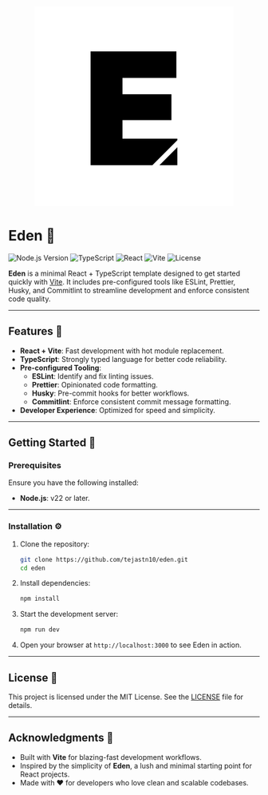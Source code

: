 <p align="center">
  <img src="logo.svg" alt="Logo">
</p>

# Eden 🌱

![Node.js Version](https://img.shields.io/badge/Node.js-22%2B-339933?logo=nodedotjs&logoColor=white)
![TypeScript](https://img.shields.io/badge/TypeScript-5%2B-007ACC?logo=typescript&logoColor=white)
![React](https://img.shields.io/badge/React-19%2B-61DAFB?logo=react&logoColor=white)
![Vite](https://img.shields.io/badge/Vite-7%2B-646CFF?logo=vite&logoColor=white)
![License](https://img.shields.io/badge/License-MIT-yellow?logo=open-source-initiative&logoColor=white)

**Eden** is a minimal React + TypeScript template designed to get started quickly with [Vite](https://vitejs.dev/). It includes pre-configured tools like ESLint, Prettier, Husky, and Commitlint to streamline development and enforce consistent code quality.

---

## Features 🌟

- **React + Vite**: Fast development with hot module replacement.
- **TypeScript**: Strongly typed language for better code reliability.
- **Pre-configured Tooling**:
  - **ESLint**: Identify and fix linting issues.
  - **Prettier**: Opinionated code formatting.
  - **Husky**: Pre-commit hooks for better workflows.
  - **Commitlint**: Enforce consistent commit message formatting.
- **Developer Experience**: Optimized for speed and simplicity.

---

## Getting Started 🚀

### Prerequisites

Ensure you have the following installed:

- **Node.js**: v22 or later.

---

### Installation ⚙️

1. Clone the repository:  

   ```bash
   git clone https://github.com/tejastn10/eden.git
   cd eden

2. Install dependencies:

   ```bash
   npm install
   ```

3. Start the development server:

   ```bash
   npm run dev
   ```

4. Open your browser at `http://localhost:3000` to see Eden in action.

---

## License 📜

This project is licensed under the MIT License. See the [LICENSE](LICENSE.md) file for details.

---

## Acknowledgments 🙌

- Built with **Vite** for blazing-fast development workflows.
- Inspired by the simplicity of **Eden**, a lush and minimal starting point for React projects.
- Made with ❤️ for developers who love clean and scalable codebases.
